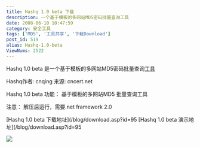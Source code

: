 ```yaml
---
title: Hashq 1.0 beta 下载
description: 一个基于模板的多网站MD5密码批量查询工具
date: 2008-06-10 10:47:59
category: 安全工具
tags: ['MD5', '工具共享', '下载Download']
post_id: 519
alias: Hashq-1.0-beta
ViewNums: 2522
---
```


Hashq 1.0 beta 是一个基于模板的多网站MD5密码批量查询[工具](/tags/%E5%B7%A5%E5%85%B7%E5%85%B1%E4%BA%AB)

Hashq作者: cnqing
来源: cncert.net

Hashq 1.0 beta 功能：
基于模板的多网站MD5 批量查询工具

注意：
解压后运行，需要.net framework 2.0

[Hashq 1.0 beta 下载地址](/blog/download.asp?id=95
[Hashq 1.0 beta 演示地址](/blog/download.asp?id=95

![](http://pic.yupoo.com/sunlei/349925a8f960/m1cjy7vk.jpg)

